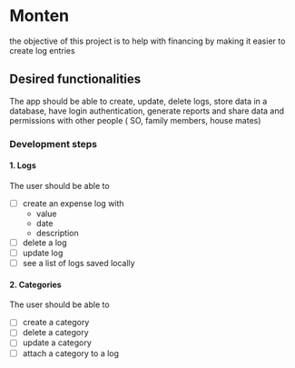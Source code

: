 # Monten

the objective of this project is to help with financing by making it easier to create log entries

## Desired functionalities

The app should be able to create, update, delete logs, store data in a database, have login authentication, generate reports and share data and permissions with other people ( SO, family members, house mates)

### Development steps

#### 1. Logs

The user should be able to 
- [ ] create an expense log with
    - value
    - date
    - description
- [ ] delete a log
- [ ] update log
- [ ] see a list of logs saved locally

#### 2. Categories

The user should be able to 
- [ ] create a category
- [ ] delete a category
- [ ] update a category
- [ ] attach a category to a log

